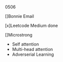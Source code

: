 0506

[]Bonnie Email

[x]Leetcode Medium done

[]Microstrong

- Self attention
- Multi-head attention
- Adverserial Learning



